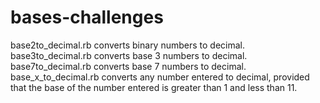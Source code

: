 # bases-challenges

base2to_decimal.rb converts binary numbers to decimal.
base3to_decimal.rb converts base 3 numbers to decimal.
base7to_decimal.rb converts base 7 numbers to decimal.
base_x_to_decimal.rb converts any number entered to decimal, provided that the base of the number entered is greater than 1 and less than 11.
